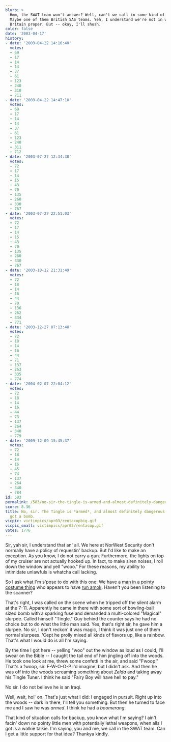 ```yaml
---
blurb: >
  Hmm, the SWAT team won't answer? Well, can't we call in some kind of Special Forces?
  Maybe one of them British SAS teams. Yeh, I understand we're not in what you'd call
  Britain proper. But -- okay, I'll shush.
color: false
date: '2003-04-17'
history:
- date: '2003-04-22 14:16:40'
  votes:
  - 69
  - 17
  - 14
  - 14
  - 37
  - 61
  - 123
  - 240
  - 310
  - 711
- date: '2003-04-22 14:47:10'
  votes:
  - 69
  - 17
  - 14
  - 14
  - 37
  - 61
  - 123
  - 240
  - 311
  - 712
- date: '2003-07-27 12:34:30'
  votes:
  - 72
  - 17
  - 14
  - 15
  - 43
  - 70
  - 135
  - 260
  - 330
  - 767
- date: '2003-07-27 22:51:03'
  votes:
  - 72
  - 17
  - 14
  - 15
  - 43
  - 70
  - 135
  - 260
  - 330
  - 767
- date: '2003-10-12 21:31:49'
  votes:
  - 72
  - 18
  - 14
  - 16
  - 44
  - 70
  - 136
  - 262
  - 334
  - 771
- date: '2003-12-27 07:13:48'
  votes:
  - 72
  - 18
  - 14
  - 16
  - 44
  - 71
  - 137
  - 263
  - 335
  - 774
- date: '2004-02-07 22:04:12'
  votes:
  - 72
  - 18
  - 14
  - 16
  - 44
  - 73
  - 137
  - 264
  - 340
  - 779
- date: '2009-12-09 15:45:37'
  votes:
  - 72
  - 18
  - 14
  - 16
  - 45
  - 74
  - 137
  - 264
  - 340
  - 784
id: 583
permalink: /583/no-sir-the-tingle-is-armed-and-almost-definitely-dangerous-i-think-hes-got-a-bomb/
score: 8.36
title: No, sir. The Tingle is *armed*, and almost definitely dangerous. I think he's
  got a bomb.
vicpic: victimpics/apr03/rentacopbig.gif
vicpic_small: victimpics/apr03/rentacop.gif
votes: 1776
---
```


Sir, yah sir, I understand that an' all. We here at NorWest Security
don't normally have a policy of requestin' backup. But I'd like to make
an exception. As you know, I do not carry a gun. Furthermore, the lights
on top of my cruiser are not actually hooked up. In fact, to make siren
noises, I roll down the window and yell "wooo." For these reasons, my
ability to intimidate unlawfuls is whatcha call lacking.

So I ask what I'm s'pose to do with this one: We have a [man in a pointy
costume thing](%ARTICLE[581]%) who appears to have [run
amok](%ARTICLE[582]%). Haven't you been listening to the scanner?

That's right, I was called on the scene when he tripped off the silent
alarm at the 7-11. Apparently he came in there with some sort of
bowling-ball sized bomb with a sparking fuse and demanded a
multi-colored "Magical" slurpee. Called himself "Tingle." Guy behind the
counter says he had no choice but to do what the little man said. Yes,
that's right sir, he gave him a slurpee. No sir, I don't reckon' it was
magic, I think it was just one of them normal slurpees. 'Cept he prolly
mixed all kinds of flavors up, like a rainbow. That's what I would do is
all I'm saying.

By the time I got here -- yelling "woo" out the window as loud as I
could, I'll swear on the Bible -- I caught the tail end of him jingling
off into the woods. He took one look at me, threw some confetti in the
air, and said "Fwoop." That's a fwoop, sir. F-W-O-O-P I'd imagine, but I
didn't ask. And then he was off into the woods screaming something about
*Zelda* and taking away his Tingle Tuner. I think he said "Fairy Boy
will have hell to pay."

No sir. I do not believe he is an Iraqi.

Well, wait, hol' on. That's just what I did: I engaged in pursuit. Right
up into the woods -- dark in there, I'll tell you something. But then he
turned to face me and I saw he was *armed*. I think he had a
*boomerang*.

That kind of situation calls for backup, you know what I'm saying? I
ain't facin' down no pointy little men with potentially lethal weapons,
when alls I got is a walkie talkie. I'm saying, you and me, we call in
the SWAT team. Can I get a little support for that idea? Thankya kindly.